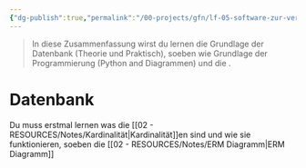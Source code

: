 ```yaml
---
{"dg-publish":true,"permalink":"/00-projects/gfn/lf-05-software-zur-verwaltung-von-daten-anpassen/","tags":["inProgress","datenbank","code/SQL","code/python","LF05","GFN"],"noteIcon":"","updated":"2024-08-16T18:21:58.422+02:00"}
---
```


> In diese Zusammenfassung wirst du lernen die Grundlage der Datenbank (Theorie und Praktisch), soeben wie Grundlage der Programmierung (Python and Diagrammen) und die .


# Datenbank

Du muss erstmal lernen was die  [[02 - RESOURCES/Notes/Kardinalität\|Kardinalität]]en sind und wie sie funktionieren, soeben die [[02 - RESOURCES/Notes/ERM Diagramm\|ERM Diagramm]]